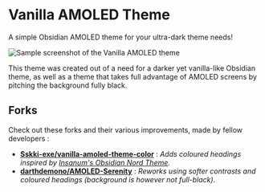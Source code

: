 # Vanilla AMOLED Theme
A simple Obsidian AMOLED theme for your ultra-dark theme needs!

![Sample screenshot of the Vanilla AMOLED theme](sample-screenshot.png)

This theme was created out of a need for a darker yet vanilla-like Obsidian theme, as well as a theme that takes full advantage of AMOLED screens by pitching the background fully black.

## Forks
Check out these forks and their various improvements, made by fellow developers : 
- **[Sskki-exe/vanilla-amoled-theme-color](https://github.com/Sskki-exe/vanilla-amoled-theme-color)** : *Adds coloured headings inspired by [Insanum's Obsidian Nord Theme](https://github.com/insanum/obsidian_nord).*
- **[darthdemono/AMOLED-Serenity](https://github.com/darthdemono/AMOLED-Serenity)** : *Reworks using softer contrasts and coloured headings (background is however not full-black)*.
